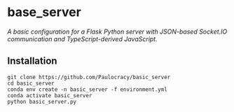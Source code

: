 # base_server

*A basic configuration for a Flask Python server with JSON-based Socket.IO communication and TypeScript-derived JavaScript.*

## Installation
```
git clone https://github.com/Paulocracy/basic_server
cd basic_server
conda env create -n basic_server -f environment.yml
conda activate basic_server
python basic_server.py
```
